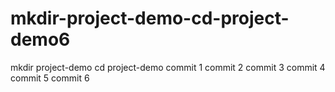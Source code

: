 # mkdir-project-demo-cd-project-demo6
mkdir project-demo cd project-demo
commit 1
commit 2
commit 3
commit 4
commit 5
commit 6
